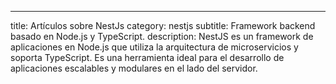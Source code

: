 ---

title: Artículos sobre NestJs
category: nestjs
subtitle: Framework backend basado en Node.js y TypeScript.
description: NestJS es un framework de aplicaciones en Node.js que utiliza la arquitectura de microservicios y soporta TypeScript. Es una herramienta ideal para el desarrollo de aplicaciones escalables y modulares en el lado del servidor.

